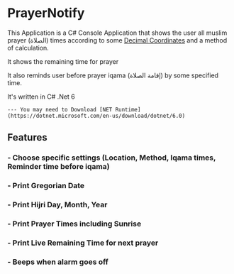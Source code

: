 # PrayerNotify

This Application is a C# Console Application that shows the user all muslim prayer (الصلاة) times according to some [Decimal Coordinates](https://www.geodatos.net/en/coordinates) and a method of calculation.

It shows the remaining time for prayer

It also reminds user before prayer iqama (إقامة الصلاة) by some specified time.

It's written in C# .Net 6

	--- You may need to Download [NET Runtime](https://dotnet.microsoft.com/en-us/download/dotnet/6.0)

## Features

### - Choose specific settings (Location, Method, Iqama times, Reminder time before iqama)

### - Print Gregorian Date

### - Print Hijri Day, Month, Year

### - Print Prayer Times including Sunrise

### - Print **Live** Remaining Time for next prayer

### - Beeps when alarm goes off
